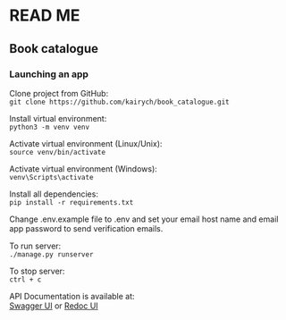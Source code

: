 # READ ME

## Book catalogue

### Launching an app
Clone project from GitHub:\
`git clone https://github.com/kairych/book_catalogue.git`

Install virtual environment:\
`python3 -m venv venv`

Activate virtual environment (Linux/Unix):\
`source venv/bin/activate`

Activate virtual environment (Windows):\
`venv\Scripts\activate`

Install all dependencies:\
`pip install -r requirements.txt`

Change .env.example file to .env and set your email host name and email app password to send verification emails.

To run server:\
`./manage.py runserver`

To stop server:\
`ctrl + c`

API Documentation is available at:\
[Swagger UI](http://localhost:8000/swagger/)
or
[Redoc UI](http://localhost:8000/redoc/)
